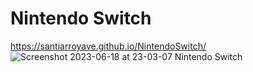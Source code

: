 # Nintendo Switch
https://santiarroyave.github.io/NintendoSwitch/
![Screenshot 2023-06-18 at 23-03-07 Nintendo Switch](https://github.com/santiarroyave/NintendoSwitch/assets/135848692/bd32ea9e-6491-457f-b4b8-864d8bcf9947)
